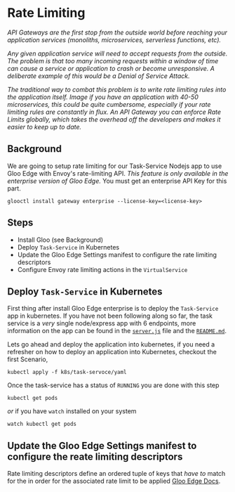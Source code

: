 # Rate Limiting     
_API Gateways are the first stop from the outside world before reaching your application services (monoliths, microservices, serverless functions, etc)._

 _Any given application service will need to accept requests from the outside.  The problem is that too many incoming requests within a window of time can cause a service or application to crash or become unresponsive. A deliberate example of this would be a Denial of Service Attack._

 _The traditional way to combat this problem is to write rate limiting rules into the application itself. Image if you have an application with 40-50 microservices, this could be quite cumbersome, especially if your rate limiting rules are constantly in flux. An API Gateway you can enforce Rate Limits globally, which takes the overhead off the developers and makes it easier to keep up to date._

## Background
We are going to setup rate limiting for our Task-Service Nodejs app to use Gloo Edge with Envoy's rate-limiting API. _This feature is only available in the enterprise version of Gloo Edge._ You must get an enterprise API Key for this part.

```
glooctl install gateway enterprise --license-key=<license-key>
```

## Steps
- Install Gloo (see Background)
- Deploy `Task-Service` in Kubernetes
- Update the Gloo Edge Settings manifest to configure the rate limiting descriptors
- Configure Envoy rate limiting actions in the `VirtualService`

## Deploy `Task-Service` in Kubernetes
First thing after install Gloo Edge enterprise is to deploy the `Task-Service` app in kubernetes. If you have not been following along so far, the task service is a _very_ single node/express app with 6 endpoints, more information on the app can be found in the [`server.js`](https://github.com/cmwylie19/task-service/blob/master/server.js) file and the [`README.md`](https://github.com/cmwylie19/task-service/blob/master/README.md).

Lets go ahead and deploy the application into kubernetes, if you need a refresher on how to deploy an application into Kubernetes, checkout the first Scenario, 
```
kubectl apply -f k8s/task-servoce/yaml
```

Once the task-service has a status of `RUNNING` you are done with this step
```
kubectl get pods
```
_or_ if you have `watch` installed on your system
```
watch kubectl get pods
```

## Update the Gloo Edge Settings manifest to configure the reate limiting descriptors
Rate limiting descriptors define an ordered tuple of keys that _have to_ match for the in order for the associated rate limit to be applied [Gloo Edge Docs](https://docs.solo.io/gloo-edge/latest/guides/security/rate_limiting/envoy/). 